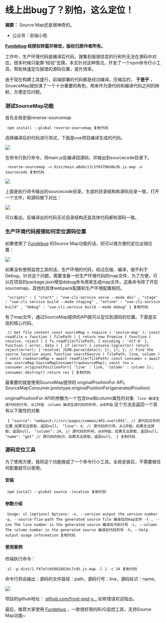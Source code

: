 # 线上出bug了？别怕，这么定位！ #

**摘要：** Source Map还是很神奇的。

* 公众号：前端小苑

**[Fundebug]( https://link.juejin.im?target=https%3A%2F%2Fwww.fundebug.com%2F ) 经授权转载并修改，版权归原作者所有。**

工作中，生产环境代码是编译后代码，搜集到报错信息的行和列无法在源码中对应，很多时候只能靠“经验”去猜，本文针对这种情况，开发了一个npm命令行小工具，帮助快速定位报错的源码位置，提升效率。

由于现在构建工具盛行，前端部署的代码都是经过编译，压缩后的， **于是乎** ，SoueceMap就扮演了一个十分重要的角色，用来作为源代码和编译代码之间的映射，方便定位问题。

### 测试SourceMap功能 ###

首先全局安装reverse-sourcemap

` npm install --global reverse-sourcemap 复制代码`

选择编译后的代码进行测试，下面是vue项目编译生成的代码。

![](https://user-gold-cdn.xitu.io/2019/6/1/16b10e6e64e8eeab?imageView2/0/w/1280/h/960/ignore-error/1)

在命令行执行命令，将main.js反编译回源码，并输出到sourcecode目录下。

` reverse-sourcemap -v dist/main.a8ebc11c3f03786d8e3b.js.map -o sourcecode 复制代码`

![](https://user-gold-cdn.xitu.io/2019/6/1/16b10e6e588b5d60?imageView2/0/w/1280/h/960/ignore-error/1)

上面是执行命令输出的sourcecode目录，生成的目录结构和源码目录一致，打开一个文件，和源码做下对比：

![](https://user-gold-cdn.xitu.io/2019/6/1/16b10e6e59d97890?imageView2/0/w/1280/h/960/ignore-error/1)

可以看出，反编译出的代码无论目录结构还是具体代码都和源码一致。

### 生产环境代码报错如何定位源码位置 ###

如果使用了 [Fundebug]( https://link.juejin.im?target=https%3A%2F%2Fwww.fundebug.com%2F%3Futm_source%3Dqianduanxiaoyuan ) 的Source Map功能的话，则可以很方便的定位出错位置：

![](https://user-gold-cdn.xitu.io/2019/6/1/16b10e6e6364fb34?imageslim)

如果没有使用监控工具的话，生产环境的代码，经过压缩、编译，很不利于Debug。针对这个问题，需要准备一份生产环境代码的map文件，为了方便，可以在项目的package.json增加debug命令用来生成map文件。这条命令除了开启sourcemap，其他的具体webpack配置和生产环境配置相同。

` "scripts" : { "start" : "vue-cli-service serve --mode dev" , "stage" : "vue-cli-service build --mode staging" , "online" : "vue-cli-service build" , "debug" : "vue-cli-service build --mode debug" } 复制代码`

有了map文件，通过SourceMap提供的API就可以定位到源码的位置。下面是实现的核心代码。

` // Get file content const sourceMap = require ( 'source-map' ); const readFile = function ( filePath ) { return new Promise ( function ( resolve, reject ) { fs.readFile(filePath, { encoding : 'utf-8' }, function ( error, data ) { if (error) { console.log(error) return reject(error); } resolve( JSON.parse(data)); }); }); }; // Find the source location async function searchSource ( filePath, line, column ) { const rawSourceMap = await readFile(filePath) const consumer = await new sourceMap.SourceMapConsumer(rawSourceMap); const res = consumer.originalPositionFor({ 'line' : line, 'column' : column }); consumer.destroy() return res } 复制代码`

最重要的就是使用SourceMap提供的 originalPositionFor API。 SourceMapConsumer.prototype.originalPositionFor(generatedPosition)

originalPositionFor API的参数为一个包含line和column属性的对象 ` line 编译生成代码的行号，从1开始` ` column 编译生成代码的列号，从0开始` 这个方法会返回一个具有以下属性的对象

` { "source": "webpack:///src/pages/common/403.vue?c891", // 源代码文件的位置,如果无法获取，返回null。 "line": 4, // 源代码的行号，从1开始，如果无法获取，返回null。 "column": 24, // 源代码的列号，从0开始，如果无法获取，返回null。 "name": "get" // 源代码的标识，如果无法获取，返回null。 } 复制代码`

### 源码定位工具 ###

为了使用方便，我将这个功能做成了一个命令行小工具。全局安装后，不需要做任何配置就可以使用。

#### 安装 ####

` npm install --global source -location 复制代码`

#### 参数介绍 ####

` Usage: sl [options] Options: -v, --version output the version number -p, --source-flie-path The generated source file 编译后的map文件 -l , --ine The line number in the generated source 编译后代码行号 -c, --column The column number in the generated source 编译后代码列号 -h, --help output usage information 复制代码`

#### 使用案例 ####

终端执行命令：

` sl -p dist/1.f47efcb58028826c7c05.js.map -l 1 -c 34 复制代码`

命令行将会输出：源码的文件路径：path，源码行号：line，源码标识：name。

![](https://user-gold-cdn.xitu.io/2019/6/1/16b10e6e5a8e2026?imageView2/0/w/1280/h/960/ignore-error/1)

项目的github地址： [github.com/front-end-y…]( https://link.juejin.im?target=https%3A%2F%2Fgithub.com%2Ffront-end-yu%2Fsource-location ) 如有错误欢迎指出。

最后，推荐大家使用 [Fundebug]( https://link.juejin.im?target=https%3A%2F%2Fwww.fundebug.com%2F%3Futm_source%3Dqianduanxiaoyuan ) ，一款很好用的BUG监控工具，支持Source Map功能~